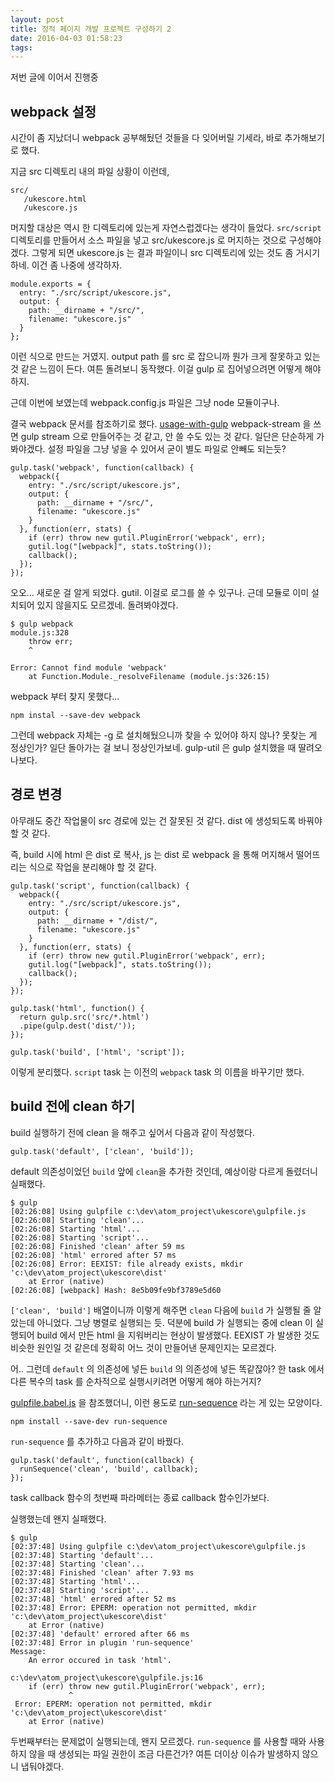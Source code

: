 ```yaml
---
layout: post
title: 정적 페이지 개발 프로젝트 구성하기 2
date: 2016-04-03 01:58:23
tags:
---
```


저번 글에 이어서 진행중

## webpack 설정
시간이 좀 지났더니 webpack 공부해뒀던 것들을 다 잊어버릴 기세라, 바로 추가해보기로 했다.

지금 src 디렉토리 내의 파일 상황이 이런데,

```
src/
   /ukescore.html
   /ukescore.js
```

머지할 대상은 역시 한 디렉토리에 있는게 자연스럽겠다는 생각이 들었다. `src/script` 디렉토리를 만들어서 소스 파일을 넣고 src/ukescore.js 로 머지하는 것으로 구성해야겠다. 그렇게 되면 ukescore.js 는 결과 파일이니 src 디렉토리에 있는 것도 좀 거시기하네. 이건 좀 나중에 생각하자.

```
module.exports = {
  entry: "./src/script/ukescore.js",
  output: {
    path: __dirname + "/src/",
    filename: "ukescore.js"
  }
};
```
이런 식으로 만드는 거였지. output path 를 src 로 잡으니까 뭔가 크게 잘못하고 있는 것 같은 느낌이 든다. 여튼 돌려보니 동작했다. 이걸 gulp 로 집어넣으려면 어떻게 해야 하지.

근데 이번에 보였는데 webpack.config.js 파일은 그냥 node 모듈이구나.

결국 webpack 문서를 참조하기로 했다. [usage-with-gulp](http://webpack.github.io/docs/usage-with-gulp.html) webpack-stream 을 쓰면 gulp stream 으로 만들어주는 것 같고, 안 쓸 수도 있는 것 같다. 일단은 단순하게 가봐야겠다. 설정 파일을 그냥 넣을 수 있어서 굳이 별도 파일로 안빼도 되는듯?

```
gulp.task('webpack', function(callback) {
  webpack({
    entry: "./src/script/ukescore.js",
    output: {
      path: __dirname + "/src/",
      filename: "ukescore.js"
    }
  }, function(err, stats) {
    if (err) throw new gutil.PluginError('webpack', err);
    gutil.log("[webpack]", stats.toString());
    callback();
  });
});
```

오오... 새로운 걸 알게 되었다. gutil. 이걸로 로그를 쓸 수 있구나. 근데 모듈로 이미 설치되어 있지 않을지도 모르겠네. 돌려봐야겠다.

```
$ gulp webpack
module.js:328
    throw err;
    ^

Error: Cannot find module 'webpack'
    at Function.Module._resolveFilename (module.js:326:15)

```
webpack 부터 찾지 못했다...

```
npm instal --save-dev webpack
```

그런데 webpack 자체는 -g 로 설치해뒀으니까 찾을 수 있어야 하지 않나? 못찾는 게 정상인가? 일단 돌아가는 걸 보니 정상인가보네. gulp-util 은 gulp 설치했을 때 딸려오나보다.

## 경로 변경
아무래도 중간 작업물이 src 경로에 있는 건 잘못된 것 같다. dist 에 생성되도록 바꿔야 할 것 같다.

즉, build 시에 html 은 dist 로 복사, js 는 dist 로 webpack 을 통해 머지해서 떨어뜨리는 식으로 작업을 분리해야 할 것 같다.

```
gulp.task('script', function(callback) {
  webpack({
    entry: "./src/script/ukescore.js",
    output: {
      path: __dirname + "/dist/",
      filename: "ukescore.js"
    }
  }, function(err, stats) {
    if (err) throw new gutil.PluginError('webpack', err);
    gutil.log("[webpack]", stats.toString());
    callback();
  });
});

gulp.task('html', function() {
  return gulp.src('src/*.html')
  .pipe(gulp.dest('dist/'));
});

gulp.task('build', ['html', 'script']);
```

이렇게 분리했다. `script` task 는 이전의 `webpack` task 의 이름을 바꾸기만 했다.

## build 전에 clean 하기
build 실행하기 전에 clean 을 해주고 싶어서 다음과 같이 작성했다.

```
gulp.task('default', ['clean', 'build']);
```

default 의존성이었던 `build` 앞에 `clean`을 추가한 것인데, 예상이랑 다르게 돌렸더니 실패했다.

```
$ gulp
[02:26:08] Using gulpfile c:\dev\atom_project\ukescore\gulpfile.js
[02:26:08] Starting 'clean'...
[02:26:08] Starting 'html'...
[02:26:08] Starting 'script'...
[02:26:08] Finished 'clean' after 59 ms
[02:26:08] 'html' errored after 57 ms
[02:26:08] Error: EEXIST: file already exists, mkdir 'c:\dev\atom_project\ukescore\dist'
    at Error (native)
[02:26:08] [webpack] Hash: 8e5b09fe9bf3789e5d60
```

`['clean', 'build']` 배열이니까 이렇게 해주면 `clean` 다음에 `build` 가 실행될 줄 알았는데 아니었다. 그냥 병렬로 실행되는 듯. 덕분에 build 가 실행되는 중에 clean 이 실행되어 build 에서 만든 html 을 지워버리는 현상이 발생했다. EEXIST 가 발생한 것도 비슷한 원인일 것 같은데 정확히 어느 것이 만들어낸 문제인지는 모르겠다.

어.. 그런데 `default` 의 의존성에 넣든 `build` 의 의존성에 넣든 똑같잖아? 한 task 에서 다른 복수의 task 를 순차적으로 실행시키려면 어떻게 해야 하는거지?


[gulpfile.babel.js](https://github.com/yeoman/generator-chrome-extension/blob/master/app/templates/gulpfile.babel.js) 을 참조했더니, 이런 용도로 [run-sequence](https://github.com/OverZealous/run-sequence) 라는 게 있는 모양이다.

```
npm install --save-dev run-sequence
```

`run-sequence` 를 추가하고 다음과 같이 바꿨다.

```
gulp.task('default', function(callback) {
  runSequence('clean', 'build', callback);
});
```
task callback 함수의 첫번째 파라메터는 종료 callback 함수인가보다.

실행했는데 왠지 실패했다.
```
$ gulp
[02:37:48] Using gulpfile c:\dev\atom_project\ukescore\gulpfile.js
[02:37:48] Starting 'default'...
[02:37:48] Starting 'clean'...
[02:37:48] Finished 'clean' after 7.93 ms
[02:37:48] Starting 'html'...
[02:37:48] Starting 'script'...
[02:37:48] 'html' errored after 52 ms
[02:37:48] Error: EPERM: operation not permitted, mkdir 'c:\dev\atom_project\ukescore\dist'
    at Error (native)
[02:37:48] 'default' errored after 66 ms
[02:37:48] Error in plugin 'run-sequence'
Message:
    An error occured in task 'html'.

c:\dev\atom_project\ukescore\gulpfile.js:16
    if (err) throw new gutil.PluginError('webpack', err);
             ^
 Error: EPERM: operation not permitted, mkdir 'c:\dev\atom_project\ukescore\dist'
    at Error (native)
```

두번째부터는 문제없이 실행되는데, 왠지 모르겠다. `run-sequence` 를 사용할 때와 사용하지 않을 때 생성되는 파일 권한이 조금 다른건가? 여튼 더이상 이슈가 발생하지 않으니 냅둬야겠다.
